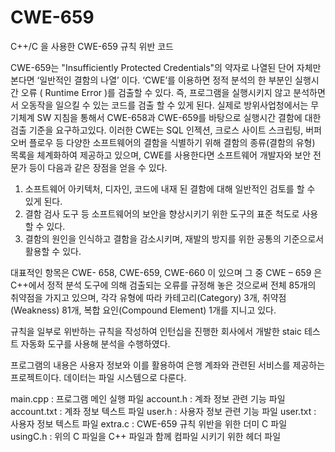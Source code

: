 # CWE-659
C++/C 을 사용한 CWE-659 규칙 위반 코드

CWE-659는 "Insufficiently Protected Credentials"의 약자로 나열된 단어 자체만 본다면 ‘일반적인 결함의 나열’ 이다.
‘CWE’를 이용하면 정적 분석의 한 부분인 실행시간 오류 ( Runtime Error )를 검출할 수 있다.
즉, 프로그램을 실행시키지 않고 분석하면서 오동작을 일으킬 수 있는 코드를 검출 할 수 있게 된다.
실제로 방위사업청에서는 무기체계 SW 지침을 통해서 CWE-658과 CWE-659를 바탕으로 실행시간 결함에 대한 검출 기준을 요구하고있다.
이러한 CWE는 SQL 인젝션, 크로스 사이트 스크립팅, 버퍼 오버 플로우 등 다양한 소프트웨어의 결함을 식별하기 위해 결함의 종류(결함의 유형) 목록을 체계화하여 제공하고 있으며, CWE를 사용한다면 소프트웨어 개발자와 보안 전문가 등이 다음과 같은 장점을 얻을 수 있다.

1. 소프트웨어 아키텍처, 디자인, 코드에 내재 된 결함에 대해 일반적인 검토를 할 수 있게 된다.
2. 결함 검사 도구 등 소프트웨어의 보안을 향상시키기 위한 도구의 표준 척도로 사용할 수 있다.
3. 결함의 원인을 인식하고 결함을 감소시키며, 재발의 방지를 위한 공통의 기준으로서 활용할 수  있다.
   
대표적인 항목은 CWE- 658, CWE-659, CWE-660 이 있으며
그 중 CWE – 659 은 C++에서 정적 분석 도구에 의해 검출되는 오류를 규정해 놓은 것으로써 전체 85개의 취약점을 가지고 있으며, 
각각 유형에 따라 카테고리(Category) 3개, 취약점(Weakness) 81개, 복합 요인(Compound Element) 1개를 지니고 있다.

규칙을 일부로 위반하는 규칙을 작성하여 인턴십을 진행한 회사에서 개발한 staic 테스트 자동화 도구를 사용해 분석을 수행하였다.

프로그램의 내용은 사용자 정보와 이를 활용하여 은행 계좌와 관련된 서비스를 제공하는 프로젝트이다.
데이터는 파일 시스템으로 다룬다.

main.cpp : 프로그램 메인 실행 파일
account.h : 계좌 정보 관련 기능 파일
account.txt : 계좌 정보 텍스트 파일
user.h : 사용자 정보 관련 기능 파일
user.txt : 사용자 정보 텍스트 파일
extra.c : CWE-659 규칙 위반을 위한 더미 C 파일
usingC.h : 위의 C 파일을 C++ 파일과 함께 컴파일 시키기 위한 헤더 파일
